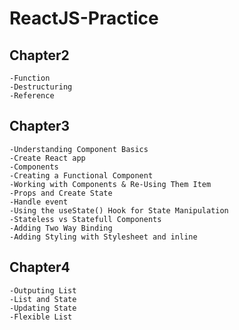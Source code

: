 # ReactJS-Practice
## Chapter2
```
-Function 
-Destructuring
-Reference
```
## Chapter3
```
-Understanding Component Basics
-Create React app
-Components
-Creating a Functional Component
-Working with Components & Re-Using Them Item
-Props and Create State
-Handle event
-Using the useState() Hook for State Manipulation
-Stateless vs Statefull Components
-Adding Two Way Binding
-Adding Styling with Stylesheet and inline
```
## Chapter4
```
-Outputing List
-List and State
-Updating State
-Flexible List
```
